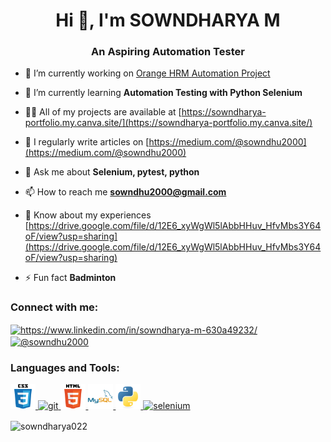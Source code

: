 <h1 align="center">Hi 👋, I'm SOWNDHARYA M</h1>
<h3 align="center">An Aspiring Automation Tester</h3>

- 🔭 I’m currently working on [Orange HRM Automation Project](https://github.com/Sowndharya022/AT_Project_1.git)

- 🌱 I’m currently learning **Automation Testing with Python Selenium**

- 👨‍💻 All of my projects are available at [https://sowndharya-portfolio.my.canva.site/](https://sowndharya-portfolio.my.canva.site/)

- 📝 I regularly write articles on [https://medium.com/@sowndhu2000](https://medium.com/@sowndhu2000)

- 💬 Ask me about **Selenium, pytest, python**

- 📫 How to reach me **sowndhu2000@gmail.com**

- 📄 Know about my experiences [https://drive.google.com/file/d/12E6_xyWgWl5lAbbHHuv_HfvMbs3Y64oF/view?usp=sharing](https://drive.google.com/file/d/12E6_xyWgWl5lAbbHHuv_HfvMbs3Y64oF/view?usp=sharing)

- ⚡ Fun fact **Badminton**

<h3 align="left">Connect with me:</h3>
<p align="left">
<a href="https://linkedin.com/in/https://www.linkedin.com/in/sowndharya-m-630a49232/" target="blank"><img align="center" src="https://raw.githubusercontent.com/rahuldkjain/github-profile-readme-generator/master/src/images/icons/Social/linked-in-alt.svg" alt="https://www.linkedin.com/in/sowndharya-m-630a49232/" height="30" width="40" /></a>
<a href="https://medium.com/@sowndhu2000" target="blank"><img align="center" src="https://raw.githubusercontent.com/rahuldkjain/github-profile-readme-generator/master/src/images/icons/Social/medium.svg" alt="@sowndhu2000" height="30" width="40" /></a>
</p>

<h3 align="left">Languages and Tools:</h3>
<p align="left"> <a href="https://www.w3schools.com/css/" target="_blank" rel="noreferrer"> <img src="https://raw.githubusercontent.com/devicons/devicon/master/icons/css3/css3-original-wordmark.svg" alt="css3" width="40" height="40"/> </a> <a href="https://git-scm.com/" target="_blank" rel="noreferrer"> <img src="https://www.vectorlogo.zone/logos/git-scm/git-scm-icon.svg" alt="git" width="40" height="40"/> </a> <a href="https://www.w3.org/html/" target="_blank" rel="noreferrer"> <img src="https://raw.githubusercontent.com/devicons/devicon/master/icons/html5/html5-original-wordmark.svg" alt="html5" width="40" height="40"/> </a> <a href="https://www.mysql.com/" target="_blank" rel="noreferrer"> <img src="https://raw.githubusercontent.com/devicons/devicon/master/icons/mysql/mysql-original-wordmark.svg" alt="mysql" width="40" height="40"/> </a> <a href="https://www.python.org" target="_blank" rel="noreferrer"> <img src="https://raw.githubusercontent.com/devicons/devicon/master/icons/python/python-original.svg" alt="python" width="40" height="40"/> </a> <a href="https://www.selenium.dev" target="_blank" rel="noreferrer"> <img src="https://raw.githubusercontent.com/detain/svg-logos/780f25886640cef088af994181646db2f6b1a3f8/svg/selenium-logo.svg" alt="selenium" width="40" height="40"/> </a> </p>

<p><img align="center" src="https://github-readme-stats.vercel.app/api/top-langs?username=sowndharya022&show_icons=true&locale=en&layout=compact" alt="sowndharya022" /></p>
